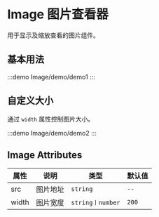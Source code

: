 # Image 图片查看器

用于显示及缩放查看的图片组件。

## 基本用法

:::demo
Image/demo/demo1
:::

## 自定义大小

通过 `width` 属性控制图片大小。

:::demo
Image/demo/demo2
:::

## Image Attributes

| 属性  | 说明     | 类型             | 默认值 |
| ----- | -------- | ---------------- | ------ |
| src   | 图片地址 | `string`         | `--`   |
| width | 图片宽度 | `string〡number` | `200`  |
